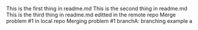This is the first thing in readme.md
This is the second thing in readme.md
This is the third thing in readme.md editted in the remote repo 
Merge problem #1 in local repo
Merging problem #1
branchA: branching example
a
